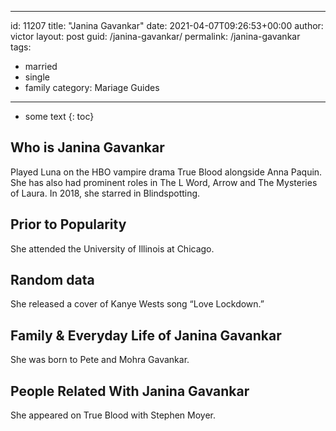  ---
id: 11207
title: "Janina Gavankar"
date: 2021-04-07T09:26:53+00:00
author: victor
layout: post
guid: /janina-gavankar/
permalink: /janina-gavankar  
tags:
  - married
  - single
  - family
category: Mariage Guides
---

* some text
{: toc}

## Who is Janina Gavankar

Played Luna on the HBO vampire drama True Blood alongside Anna Paquin. She has also had prominent roles in The L Word, Arrow and The Mysteries of Laura. In 2018, she starred in Blindspotting.

## Prior to Popularity

She attended the University of Illinois at Chicago. 

## Random data

She released a cover of Kanye Wests song &#8220;Love Lockdown.&#8221; 

## Family & Everyday Life of Janina Gavankar

She was born to Pete and Mohra Gavankar.

## People Related With Janina Gavankar

She appeared on True Blood with Stephen Moyer.
 